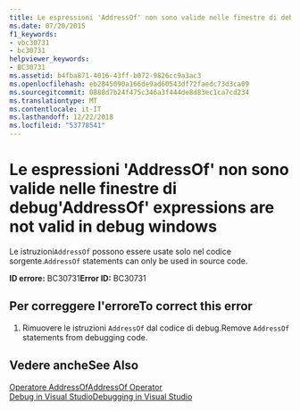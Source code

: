 ```yaml
---
title: Le espressioni 'AddressOf' non sono valide nelle finestre di debug
ms.date: 07/20/2015
f1_keywords:
- vbc30731
- bc30731
helpviewer_keywords:
- BC30731
ms.assetid: b4fba871-4016-43ff-b072-9826cc9a3ac3
ms.openlocfilehash: eb2845090a166de9ad60543df72faedc73d3ca09
ms.sourcegitcommit: 0888d7b24f475c346a3f444de8d83ec1ca7cd234
ms.translationtype: MT
ms.contentlocale: it-IT
ms.lasthandoff: 12/22/2018
ms.locfileid: "53778541"
---
```

# <a name="addressof-expressions-are-not-valid-in-debug-windows"></a><span data-ttu-id="76eee-102">Le espressioni 'AddressOf' non sono valide nelle finestre di debug</span><span class="sxs-lookup"><span data-stu-id="76eee-102">'AddressOf' expressions are not valid in debug windows</span></span>
<span data-ttu-id="76eee-103">Le istruzioni`AddressOf` possono essere usate solo nel codice sorgente.</span><span class="sxs-lookup"><span data-stu-id="76eee-103">`AddressOf` statements can only be used in source code.</span></span>  
  
 <span data-ttu-id="76eee-104">**ID errore:** BC30731</span><span class="sxs-lookup"><span data-stu-id="76eee-104">**Error ID:** BC30731</span></span>  
  
## <a name="to-correct-this-error"></a><span data-ttu-id="76eee-105">Per correggere l'errore</span><span class="sxs-lookup"><span data-stu-id="76eee-105">To correct this error</span></span>  
  
1.  <span data-ttu-id="76eee-106">Rimuovere le istruzioni `AddressOf` dal codice di debug.</span><span class="sxs-lookup"><span data-stu-id="76eee-106">Remove `AddressOf` statements from debugging code.</span></span>  
  
## <a name="see-also"></a><span data-ttu-id="76eee-107">Vedere anche</span><span class="sxs-lookup"><span data-stu-id="76eee-107">See Also</span></span>  
 [<span data-ttu-id="76eee-108">Operatore AddressOf</span><span class="sxs-lookup"><span data-stu-id="76eee-108">AddressOf Operator</span></span>](../../visual-basic/language-reference/operators/addressof-operator.md)  
 [<span data-ttu-id="76eee-109">Debug in Visual Studio</span><span class="sxs-lookup"><span data-stu-id="76eee-109">Debugging in Visual Studio</span></span>](/visualstudio/debugger/debugging-in-visual-studio)

